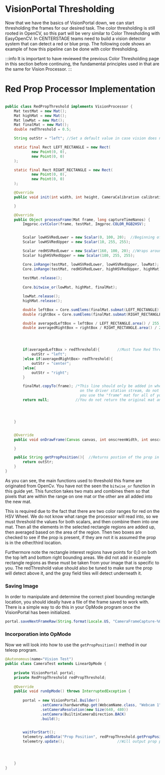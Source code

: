 # VisionPortal Thresholding

Now that we have the basics of VisionPortal down, we can start thresholding the frames for our desired task. The color thresholding is still rooted in OpenCV, so this part will be very similar to Color Thresholding with EasyOpenCV. In CENTERSTAGE teams need to build a vision detector system that can detect a red or blue prop. The following code shows an example of how this pipeline can be done with color thresholding.

:::info
It is important to have reviewed the previous Color Thresholding page in this section before continuing, the fundamental principles used in that are the same for Vision Processor.
::: 

# Red Prop Processor Implementation
```java

public class RedPropThreshold implements VisionProcessor {
    Mat testMat = new Mat();
    Mat highMat = new Mat();
    Mat lowMat = new Mat();
    Mat finalMat = new Mat();
    double redThreshold = 0.5;

    String outStr = "left"; //Set a default value in case vision does not work

    static final Rect LEFT_RECTANGLE = new Rect(
            new Point(0, 0),
            new Point(0, 0)
    );

    static final Rect RIGHT_RECTANGLE = new Rect(
            new Point(0, 0),
            new Point(0, 0)
    );

    @Override
    public void init(int width, int height, CameraCalibration calibration) {

    }

    @Override
    public Object processFrame(Mat frame, long captureTimeNanos) {
        Imgproc.cvtColor(frame, testMat, Imgproc.COLOR_RGB2HSV);


        Scalar lowHSVRedLower = new Scalar(0, 100, 20);  //Beginning of Color Wheel
        Scalar lowHSVRedUpper = new Scalar(10, 255, 255);

        Scalar redHSVRedLower = new Scalar(160, 100, 20); //Wraps around Color Wheel
        Scalar highHSVRedUpper = new Scalar(180, 255, 255);

        Core.inRange(testMat, lowHSVRedLower, lowHSVRedUpper, lowMat);
        Core.inRange(testMat, redHSVRedLower, highHSVRedUpper, highMat);
        
        testMat.release();
        
        Core.bitwise_or(lowMat, highMat, finalMat);

        lowMat.release();
        highMat.release();

        double leftBox = Core.sumElems(finalMat.submat(LEFT_RECTANGLE)).val[0];  
        double rightBox = Core.sumElems(finalMat.submat(RIGHT_RECTANGLE)).val[0];

        double averagedLeftBox = leftBox / LEFT_RECTANGLE.area() / 255;
        double averagedRightBox = rightBox / RIGHT_RECTANGLE.area() / 255; //Makes value [0,1]




        if(averagedLeftBox > redThreshold){        //Must Tune Red Threshold
            outStr = "left";
        }else if(averagedRightBox> redThreshold){
            outStr = "center";
        }else{
            outStr = "right";
        }

        finalMat.copyTo(frame); /*This line should only be added in when you want to see your custom pipeline
                                  on the driver station stream, do not use this permanently in your code as
                                  you use the "frame" mat for all of your pipelines, such as April Tags*/
        return null;            //You do not return the original mat anymore, instead return null




    }


    @Override
    public void onDrawFrame(Canvas canvas, int onscreenWidth, int onscreenHeight, float scaleBmpPxToCanvasPx, float scaleCanvasDensity, Object userContext) {

    }

    public String getPropPosition(){  //Returns postion of the prop in a String
        return outStr;
    }
}
```

As you can see, the main functions used to threshold this frame are originated from OpenCv. You have not the seen the `bitwise_or` function in this guide yet. This function takes two mats and combines them so that pixels that are within the range on one mat or the other are all added into the new mat.

This is required due to the fact that there are two color ranges for red on the HSV Wheel. We do not know what range the processor will read into, so we must threshold the values for both scalars, and then combine them into one mat. Then all the elements in the selected rectangle regions are added up, then averaged based on the area of the region. Then two boxes are checked to see if the prop is present, if they are not it is assumed the prop is in the other/third location.

Furthermore note the rectangle interest regions have points for 0,0 on both the top left and bottom right bounding areas. We did not add in example rectangle regions as these must be taken from your image that is specific to you. The redThreshold value should also be tuned to make sure the prop will detect above it, and the gray field tiles will detect underneath it.

### Saving Image
In order to manipulate and determine the correct pixel bounding rectangle location, you should ideally have a file of the frame saved to work with. There is a simple way to do this in your OpMode program once the VisionPortal has been initialized.

```java
portal.saveNextFrameRaw(String.format(Locale.US, "CameraFrameCapture-%06d"));
 ```               


### Incorporation into OpMode
Now we will look into how to use the `getPropPosition()` method in our teleop program.
```java
@Autonomous(name="Vision Test")
public class CameraTest extends LinearOpMode {
    
    private VisionPortal portal;
    private RedPropThreshold redPropThreshold;
    
    @Override
    public void runOpMode() throws InterruptedException {
        
        portal = new VisionPortal.Builder()
                .setCamera(hardwareMap.get(WebcamName.class, "Webcam 1"))
                .setCameraResolution(new Size(640, 480))
                .setCamera(BuiltinCameraDirection.BACK)
                .build();
        

        waitForStart();
        telemetry.addData("Prop Position", redPropThreshold.getPropPosition());
        telemetry.update();                        //Will output prop position on Driver Station Console




    }
}